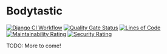 # Bodytastic

[![Django CI Workflow](https://github.com/dylanjboyd/bodytastic/actions/workflows/ci.yml/badge.svg)](https://github.com/dylanjboyd/bodytastic/actions/workflows/ci.yml)
[![Quality Gate Status](https://sonarcloud.io/api/project_badges/measure?project=dylanjboyd_bodytastic&metric=alert_status)](https://sonarcloud.io/summary/new_code?id=dylanjboyd_bodytastic)
[![Lines of Code](https://sonarcloud.io/api/project_badges/measure?project=dylanjboyd_bodytastic&metric=ncloc)](https://sonarcloud.io/summary/new_code?id=dylanjboyd_bodytastic)
[![Maintainability Rating](https://sonarcloud.io/api/project_badges/measure?project=dylanjboyd_bodytastic&metric=sqale_rating)](https://sonarcloud.io/summary/new_code?id=dylanjboyd_bodytastic)
[![Security Rating](https://sonarcloud.io/api/project_badges/measure?project=dylanjboyd_bodytastic&metric=security_rating)](https://sonarcloud.io/summary/new_code?id=dylanjboyd_bodytastic)

TODO: More to come!
